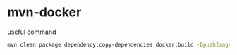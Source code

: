 # mvn-docker

useful command
```bash
mvn clean package dependency:copy-dependencies docker:build -DpushImage -DskipTests
```